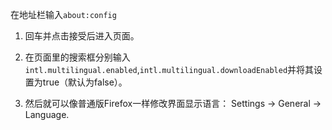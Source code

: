 在地址栏输入`about:config`

1.  回车并点击接受后进入页面。

2. 在页面里的搜索框分别输入 `intl.multilingual.enabled`,`intl.multilingual.downloadEnabled`并将其设置为true（默认为false）。 

3. 然后就可以像普通版Firefox一样修改界面显示语言： Settings -> General -> Language.